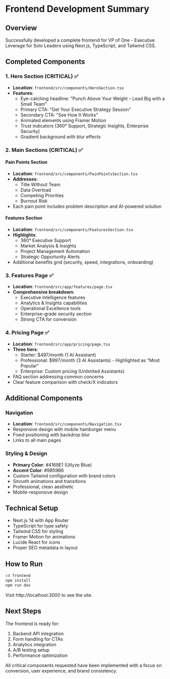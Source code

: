 # Frontend Development Summary

## Overview
Successfully developed a complete frontend for VP of One - Executive Leverage for Solo Leaders using Next.js, TypeScript, and Tailwind CSS.

## Completed Components

### 1. Hero Section (CRITICAL) ✅
- **Location**: `frontend/src/components/HeroSection.tsx`
- **Features**:
  - Eye-catching headline: "Punch Above Your Weight – Lead Big with a Small Team"
  - Primary CTA: "Get Your Executive Strategy Session"
  - Secondary CTA: "See How It Works"
  - Animated elements using Framer Motion
  - Trust indicators (360° Support, Strategic Insights, Enterprise Security)
  - Gradient background with blur effects

### 2. Main Sections (CRITICAL) ✅

#### Pain Points Section
- **Location**: `frontend/src/components/PainPointsSection.tsx`
- **Addresses**:
  - Title Without Team
  - Data Overload
  - Competing Priorities
  - Burnout Risk
- Each pain point includes problem description and AI-powered solution

#### Features Section
- **Location**: `frontend/src/components/FeaturesSection.tsx`
- **Highlights**:
  - 360° Executive Support
  - Market Analysis & Insights
  - Project Management Automation
  - Strategic Opportunity Alerts
- Additional benefits grid (security, speed, integrations, onboarding)

### 3. Features Page ✅
- **Location**: `frontend/src/app/features/page.tsx`
- **Comprehensive breakdown**:
  - Executive Intelligence features
  - Analytics & Insights capabilities
  - Operational Excellence tools
  - Enterprise-grade security section
  - Strong CTA for conversion

### 4. Pricing Page ✅
- **Location**: `frontend/src/app/pricing/page.tsx`
- **Three tiers**:
  - Starter: $497/month (1 AI Assistant)
  - Professional: $997/month (3 AI Assistants) - Highlighted as "Most Popular"
  - Enterprise: Custom pricing (Unlimited Assistants)
- FAQ section addressing common concerns
- Clear feature comparison with check/X indicators

## Additional Components

### Navigation
- **Location**: `frontend/src/components/Navigation.tsx`
- Responsive design with mobile hamburger menu
- Fixed positioning with backdrop blur
- Links to all main pages

### Styling & Design
- **Primary Color**: #4169E1 (Utlyze Blue)
- **Accent Color**: #9B59B6
- Custom Tailwind configuration with brand colors
- Smooth animations and transitions
- Professional, clean aesthetic
- Mobile-responsive design

## Technical Setup
- Next.js 14 with App Router
- TypeScript for type safety
- Tailwind CSS for styling
- Framer Motion for animations
- Lucide React for icons
- Proper SEO metadata in layout

## How to Run
```bash
cd frontend
npm install
npm run dev
```

Visit http://localhost:3000 to see the site.

## Next Steps
The frontend is ready for:
1. Backend API integration
2. Form handling for CTAs
3. Analytics integration
4. A/B testing setup
5. Performance optimization

All critical components requested have been implemented with a focus on conversion, user experience, and brand consistency.